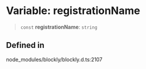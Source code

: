 # Variable: registrationName

> `const` **registrationName**: `string`

## Defined in

node_modules/blockly/blockly.d.ts:2107
